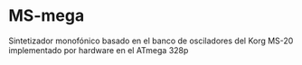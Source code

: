 # MS-mega
Sintetizador monofónico basado en el banco de osciladores del Korg MS-20 implementado por hardware en el ATmega 328p
